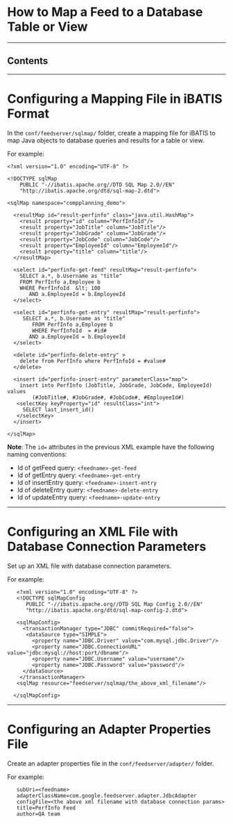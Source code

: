 <h1>How to Map a Feed to a Database Table or View</h1>

---

<h2>Contents</h2>



---

# Configuring a Mapping File in iBATIS Format #
In the `conf/feedserver/sqlmap/` folder, create a mapping file for iBATIS to map Java objects to database queries and results for a table or view.

For example:
```
<?xml version="1.0" encoding="UTF-8" ?>

<!DOCTYPE sqlMap
    PUBLIC "-//ibatis.apache.org//DTD SQL Map 2.0//EN"
    "http://ibatis.apache.org/dtd/sql-map-2.dtd">

<sqlMap namespace="compplanning_demo">

  <resultMap id="result-perfinfo" class="java.util.HashMap">
    <result property="id" column="PerfInfoId"/>
    <result property="JobTitle" column="JobTitle"/>
    <result property="JobGrade" column="JobGrade"/>
    <result property="JobCode" column="JobCode"/>
    <result property="EmployeeId" column="EmployeeId"/>
    <result property="title" column="title"/>
  </resultMap>

  <select id="perfinfo-get-feed" resultMap="result-perfinfo">
    SELECT a.*, b.Username as "title"
    FROM PerfInfo a,Employee b
    WHERE PerfInfoId  &lt; 100
       AND a.EmployeeId = b.EmployeeId
  </select>

  <select id="perfinfo-get-entry" resultMap="result-perfinfo">
     SELECT a.*, b.Username as "title"
        FROM PerfInfo a,Employee b
        WHERE PerfInfoId  = #id#
       AND a.EmployeeId = b.EmployeeId
  </select>

  <delete id="perfinfo-delete-entry" >
    delete from PerfInfo where PerfInfoId = #value#
  </delete>

  <insert id="perfinfo-insert-entry" parameterClass="map">
    insert into PerfInfo (JobTitle, JobGrade, JobCode, EmployeeId) values
        (#JobTitle#, #JobGrade#, #JobCode#, #EmployeeId#)
   <selectKey keyProperty="id" resultClass="int">
     SELECT last_insert_id()
   </selectKey>
  </insert>

</sqlMap>

```

**Note**: The `id=` attributes in the previous XML example have the following naming conventions:
  * Id of getFeed query: `<feedname>-get-feed`
  * Id of getEntry query: `<feedname>-get-entry`
  * Id of insertEntry query: `<feedname>-insert-entry`
  * Id of deleteEntry query: `<feedname>-delete-entry`
  * Id of updateEntry query: `<feedname>-update-entry`

---

# Configuring an XML File with Database Connection Parameters #

Set up an XML file with database connection parameters.

For example:
```
   <?xml version="1.0" encoding="UTF-8" ?>
   <!DOCTYPE sqlMapConfig
      PUBLIC "-//ibatis.apache.org//DTD SQL Map Config 2.0//EN"
      "http://ibatis.apache.org/dtd/sql-map-config-2.dtd">

   <sqlMapConfig>
     <transactionManager type="JDBC" commitRequired="false">
      <dataSource type="SIMPLE">
        <property name="JDBC.Driver" value="com.mysql.jdbc.Driver"/>
        <property name="JDBC.ConnectionURL" value="jdbc:mysql://host:port/dbname"/>
        <property name="JDBC.Username" value="username"/>
        <property name="JDBC.Password" value="password"/>
     </dataSource>
    </transactionManager>
   <sqlMap resource="feedserver/sqlmap/the_above_xml_filename"/>

  </sqlMapConfig>
```


---

# Configuring an Adapter Properties File #
Create an adapter properties file in the `conf/feedserver/adapter/` folder.

For example:
```
   subUri=<feedname>
   adapterClassName=com.google.feedserver.adapter.JdbcAdapter
   configFile=<the above xml filename with database connection params>
   title=PerfInfo Feed
   author=QA team
```